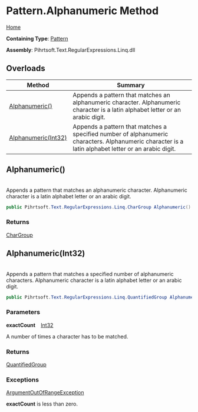 # Pattern\.Alphanumeric Method

[Home](../../../../../../README.md)

**Containing Type**: [Pattern](../README.md)

**Assembly**: Pihrtsoft\.Text\.RegularExpressions\.Linq\.dll

## Overloads

| Method | Summary |
| ------ | ------- |
| [Alphanumeric()](#Pihrtsoft_Text_RegularExpressions_Linq_Pattern_Alphanumeric) | Appends a pattern that matches an alphanumeric character\. Alphanumeric character is a latin alphabet letter or an arabic digit\. |
| [Alphanumeric(Int32)](#Pihrtsoft_Text_RegularExpressions_Linq_Pattern_Alphanumeric_System_Int32_) | Appends a pattern that matches a specified number of alphanumeric characters\. Alphanumeric character is a latin alphabet letter or an arabic digit\. |

## Alphanumeric\(\) <a name="Pihrtsoft_Text_RegularExpressions_Linq_Pattern_Alphanumeric"></a>

\
Appends a pattern that matches an alphanumeric character\. Alphanumeric character is a latin alphabet letter or an arabic digit\.

```csharp
public Pihrtsoft.Text.RegularExpressions.Linq.CharGroup Alphanumeric()
```

### Returns

[CharGroup](../../CharGroup/README.md)

## Alphanumeric\(Int32\) <a name="Pihrtsoft_Text_RegularExpressions_Linq_Pattern_Alphanumeric_System_Int32_"></a>

\
Appends a pattern that matches a specified number of alphanumeric characters\. Alphanumeric character is a latin alphabet letter or an arabic digit\.

```csharp
public Pihrtsoft.Text.RegularExpressions.Linq.QuantifiedGroup Alphanumeric(int exactCount)
```

### Parameters

**exactCount** &ensp; [Int32](https://docs.microsoft.com/en-us/dotnet/api/system.int32)

A number of times a character has to be matched\.

### Returns

[QuantifiedGroup](../../QuantifiedGroup/README.md)

### Exceptions

[ArgumentOutOfRangeException](https://docs.microsoft.com/en-us/dotnet/api/system.argumentoutofrangeexception)

**exactCount** is less than zero\.

